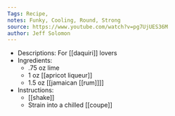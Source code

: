 ```yaml
---
Tags: Recipe, 
notes: Funky, Cooling, Round, Strong 
source: https://www.youtube.com/watch?v=pg7UjUES36M
author: Jeff Solomon
---
```


- Descriptions:
  For [[daquiri]] lovers
- Ingredients:
	- .75 oz lime
	- 1 oz [[apricot liqueur]]
	- 1.5 oz [[jamaican [[rum]]]]
- Instructions:
	- [[shake]]
	- Strain into a chilled [[coupe]]